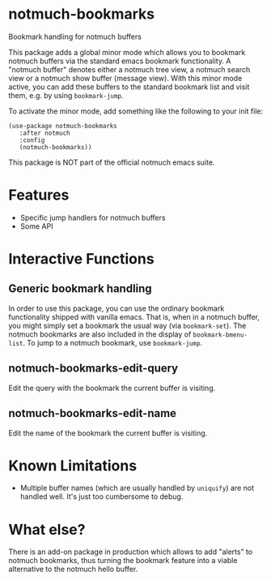 # notmuch-bookmarks
Bookmark handling for notmuch buffers

This package adds a global minor mode which allows you to bookmark
 notmuch buffers via the standard emacs bookmark functionality. A
"notmuch buffer" denotes either a notmuch tree view, a notmuch search
 view or a notmuch show buffer (message view). With this minor mode
 active, you can add these buffers to the standard bookmark list and
 visit them, e.g. by using `bookmark-jump`.

 To activate the minor mode, add something like the following to
 your init file:

```
(use-package notmuch-bookmarks
   :after notmuch
   :config
   (notmuch-bookmarks))
```

 This package is NOT part of the official notmuch emacs suite.

# Features

 - Specific jump handlers for notmuch buffers
 - Some API

# Interactive Functions

## Generic bookmark handling

In order to use this package, you can use the ordinary bookmark
functionality shipped with vanilla emacs. That is, when in a notmuch
buffer, you might simply set a bookmark the usual way (via
`bookmark-set`). The notmuch bookmarks are also included in the
display of `bookmark-bmenu-list`. To jump to a notmuch bookmark, use
`bookmark-jump`.

## notmuch-bookmarks-edit-query

Edit the query with the bookmark the current buffer is visiting.

## notmuch-bookmarks-edit-name

Edit the name of the bookmark the current buffer is visiting.

# Known Limitations

 - Multiple buffer names (which are usually handled by `uniquify`) are
   not handled well. It's just too cumbersome to debug.

# What else?

There is an add-on package in production which allows to add "alerts"
to notmuch bookmarks, thus turning the bookmark feature into a viable
alternative to the notmuch hello buffer. 
